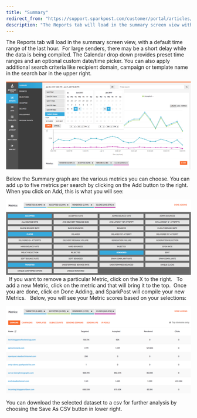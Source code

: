 ```yaml
---
title: "Summary"
redirect_from: "https://support.sparkpost.com/customer/portal/articles/2035510-summary"
description: "The Reports tab will load in the summary screen view with a default time range of the last hour For large senders there may be a short delay while the data is being compiled The Calendar drop down provides preset time ranges and an optional custom date time picker You..."
---
```


The Reports tab will load in the summary screen view, with a default time range of the last hour.  For large senders, there may be a short delay while the data is being compiled. The Calendar drop down provides preset time ranges and an optional custom date/time picker. You can also apply additional search criteria like recipient domain, campaign or template name in the search bar in the upper right.

![](media/summary/calendar_original.jpg)

Below the Summary graph are the various metrics you can choose. You can add up to five metrics per search by clicking on the Add button to the right. When you click on Add, this is what you will see:

![](media/summary/metrics_original.jpg) 
If you want to remove a particular Metric, click on the X to the right.   To add a new Metric, click on the metric and that will bring it to the top.  Once you are done, click on Done Adding, and SparkPost will compile your new Metrics.   Below, you will see your Metric scores based on your selections:

![](media/summary/metrics2_original.png)

You can download the selected dataset to a csv for further analysis by choosing the Save As CSV button in lower right.